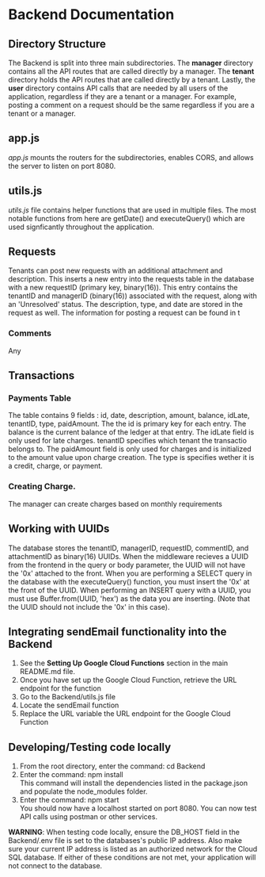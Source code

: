 # Backend Documentation

## Directory Structure
The Backend is split into three main subdirectories. The **manager** directory contains all the API routes that are called directly by a manager.
The **tenant** directory holds the API routes that are called directly by a tenant. Lastly, the **user** directory contains API calls
that are needed by all users of the application, regardless if they are a tenant or a manager. For example, posting a comment on a request should be the same regardless if you are a tenant or a manager. 

## app.js
*app.js* mounts the routers for the subdirectories, enables CORS, and allows the server to listen on port 8080. 

## utils.js
*utils.js* file contains helper functions that are used in multiple files. The most notable functions from here are getDate() and executeQuery() which are used signficantly throughout the application. 

## Requests
Tenants can post new requests with an additional attachment and description. This inserts a new entry into the requests table in the database
with a new requestID (primary key, binary(16)). This entry contains the tenantID and managerID (binary(16)) associated with the request, along with an 'Unresolved' status. The description, type, and date are stored in the request as well. The information for posting a request can be found in t

### Comments
Any 


## Transactions
### Payments Table
The table contains 9 fields : id, date, description, amount, balance, idLate, tenantID, type, paidAmount. The the id is primary key for each entry. The balance is the current balance of the ledger at that entry. The idLate field is only used for late charges. tenantID specifies which tenant the transactio belongs to. The paidAmount field is only used for charges and is initialized to the amount value upon charge creation. The type is specifies wether it is a credit, charge, or payment. 

### Creating Charge.
The manager can create charges based on monthly requirements



## Working with UUIDs
The database stores the tenantID, managerID, requestID, commentID, and attachmentID as binary(16) UUIDs. When the middleware recieves a UUID from the frontend in the query or body parameter, the UUID will not have the '0x' attached to the front. When you are performing a SELECT query in the database with the executeQuery() function, you must insert the '0x' at the front of the UUID. When performing an INSERT query with a UUID, you must use Buffer.from(UUID, 'hex') as the data you are inserting. (Note that the UUID should not include the '0x' in this case). 

## Integrating sendEmail functionality into the Backend
1. See the **Setting Up Google Cloud Functions** section in the main README.md file.
2. Once you have set up the Google Cloud Function, retrieve the URL endpoint for the function
3. Go to the Backend/utils.js file
4. Locate the sendEmail function
5. Replace the URL variable the URL endpoint for the Google Cloud Function

## Developing/Testing code locally
1. From the root directory, enter the command: cd Backend
2. Enter the command: npm install\
This command will install the dependencies listed in the package.json and populate the node_modules folder.
3. Enter the command: npm start\
You should now have a localhost started on port 8080. You can now test API calls using postman or other services.

**WARNING**: When testing code locally, ensure the DB_HOST field in the Backend/.env file is set to the databases's public IP address. Also make sure your current IP address is listed as an authorized network for the Cloud SQL database. If either of these conditions are not met, your application will not connect to the database.
